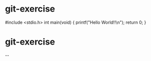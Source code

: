 # git-exercise
#include <stdio.h>
int main(void)
{
   printf("Hello World!!\n");
   return 0;
}
# git-exercise

--
